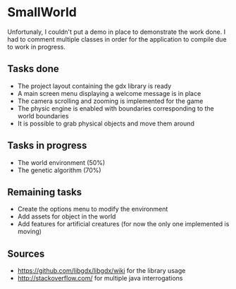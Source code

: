 SmallWorld
==========

Unfortunaly, I couldn't put a demo in place to demonstrate the work done.
I had to comment multiple classes in order for the application to compile due to work in progress.

Tasks done
----------

* The project layout containing the gdx library is ready
* A main screen menu displaying a welcome message is in place
* The camera scrolling and zooming is implemented for the game
* The physic engine is enabled with boundaries corresponding to the world boundaries
* It is possible to grab physical objects and move them around

Tasks in progress
-----------------

* The world environment (50%)
* The genetic algorithm (70%)

Remaining tasks
---------------

* Create the options menu to modify the environment
* Add assets for object in the world
* Add features for artificial creatures (for now the only one implemented is moving)

Sources
-------

* https://github.com/libgdx/libgdx/wiki for the library usage
* http://stackoverflow.com/ for multiple java interrogations